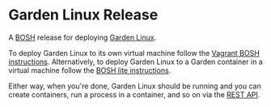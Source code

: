 # Garden Linux Release

A [BOSH](http://docs.cloudfoundry.org/bosh/) release for deploying [Garden Linux](https://github.com/cloudfoundry-incubator/garden-linux).

To deploy Garden Linux to its own virtual machine follow the [Vagrant BOSH instructions](docs/vagrant-bosh.md). Alternatively, to deploy Garden Linux to a Garden container in a virtual machine follow the [BOSH lite instructions](docs/bosh-lite.md).

Either way, when you're done, Garden Linux should be running and you can create containers, run a process in a container, and so on via the [REST API](https://github.com/cloudfoundry-incubator/garden#rest-api).

